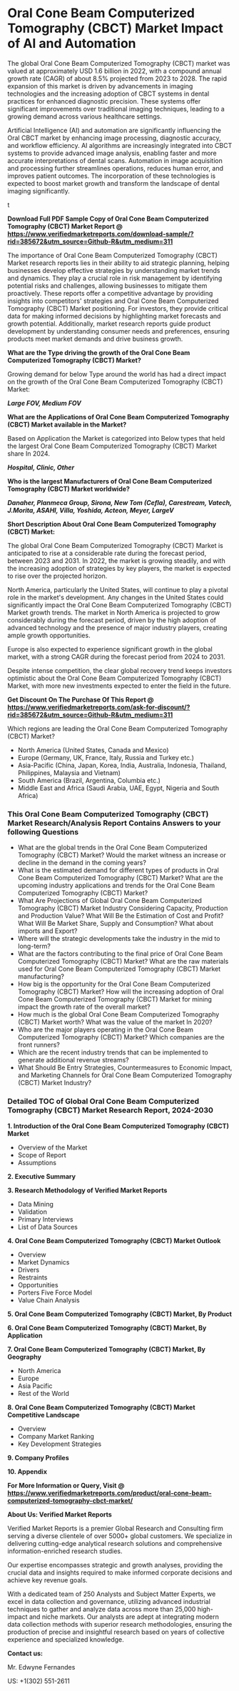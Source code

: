 <meta name="title" content="Global Oral Cone Beam Computerized Tomography (CBCT) Market Impact of AI and Automation"><meta name="description" content="The global Oral Cone Beam Computerized Tomography (CBCT) market was valued at approximately USD 1.6 billion in 2022, with a compound annual growth rate (CAGR) of about"><meta name="title" content="Oral Cone Beam Computerized Tomography (CBCT) Market Size, Share, Scope, Trends, Growth, Opportunities, Analysis, Forecast"><h1>Oral Cone Beam Computerized Tomography (CBCT) Market Impact of AI and Automation</h1><p>The global Oral Cone Beam Computerized Tomography (CBCT) market was valued at approximately USD 1.6 billion in 2022, with a compound annual growth rate (CAGR) of about 8.5% projected from 2023 to 2028. The rapid expansion of this market is driven by advancements in imaging technologies and the increasing adoption of CBCT systems in dental practices for enhanced diagnostic precision. These systems offer significant improvements over traditional imaging techniques, leading to a growing demand across various healthcare settings.</p><p>Artificial Intelligence (AI) and automation are significantly influencing the Oral CBCT market by enhancing image processing, diagnostic accuracy, and workflow efficiency. AI algorithms are increasingly integrated into CBCT systems to provide advanced image analysis, enabling faster and more accurate interpretations of dental scans. Automation in image acquisition and processing further streamlines operations, reduces human error, and improves patient outcomes. The incorporation of these technologies is expected to boost market growth and transform the landscape of dental imaging significantly.</p>t</p><p id="" class=""><strong>Download Full PDF Sample Copy of Oral Cone Beam Computerized Tomography (CBCT) Market Report @ <a href="https://www.verifiedmarketreports.com/download-sample/?rid=385672&utm_source=Github-R&utm_medium=311" target="_blank">https://www.verifiedmarketreports.com/download-sample/?rid=385672&utm_source=Github-R&utm_medium=311</a></strong></p><p>The importance of&nbsp;Oral Cone Beam Computerized Tomography (CBCT) Market research reports lies in their ability to aid strategic planning, helping businesses develop effective strategies by understanding market trends and dynamics. They play a crucial role in risk management by identifying potential risks and challenges, allowing businesses to mitigate them proactively. These reports offer a competitive advantage by providing insights into competitors' strategies and Oral Cone Beam Computerized Tomography (CBCT) Market positioning. For investors, they provide critical data for making informed decisions by highlighting market forecasts and growth potential. Additionally, market research reports guide product development by understanding consumer needs and preferences, ensuring products meet market demands and drive business growth.</p><p><strong>What are the&nbsp;Type driving the growth of the Oral Cone Beam Computerized Tomography (CBCT) Market?</strong></p><p id="" class="">Growing demand for below Type around the world has had a direct impact on the growth of the Oral Cone Beam Computerized Tomography (CBCT) Market:</p><em><strong>Large FOV, Medium FOV</strong></em></p><strong>What are the&nbsp;Applications&nbsp;of Oral Cone Beam Computerized Tomography (CBCT) Market available in the Market?</strong></p><p id="" class="">Based on Application the Market is categorized into Below types that held the largest Oral Cone Beam Computerized Tomography (CBCT) Market share In 2024.</p><em><strong>Hospital, Clinic, Other</strong></em></p><strong>Who is the largest Manufacturers of Oral Cone Beam Computerized Tomography (CBCT) Market worldwide?</strong></p><p><em><strong>Danaher, Planmeca Group, Sirona, New Tom (Cefla), Carestream, Vatech, J.Morita, ASAHI, Villa, Yoshida, Acteon, Meyer, LargeV</strong></em></p><p id="" class=""><strong>Short Description About Oral Cone Beam Computerized Tomography (CBCT) Market:</strong></p><p>The global Oral Cone Beam Computerized Tomography (CBCT) Market is anticipated to rise at a considerable rate during the forecast period, between 2023 and 2031. In 2022, the market is growing steadily, and with the increasing adoption of strategies by key players, the market is expected to rise over the projected horizon.</p><p>North America, particularly the United States, will continue to play a pivotal role in the market's development. Any changes in the United States could significantly impact the Oral Cone Beam Computerized Tomography (CBCT) Market growth trends. The market in North America is projected to grow considerably during the forecast period, driven by the high adoption of advanced technology and the presence of major industry players, creating ample growth opportunities.</p><p>Europe is also expected to experience significant growth in the global market, with a strong CAGR during the forecast period from 2024 to 2031.</p><p>Despite intense competition, the clear global recovery trend keeps investors optimistic about the Oral Cone Beam Computerized Tomography (CBCT) Market, with more new investments expected to enter the field in the future.</p><p id="" class=""><strong>Get Discount On The Purchase Of This Report @ <a href="https://www.verifiedmarketreports.com/ask-for-discount/?rid=385672&utm_source=Github-R&utm_medium=311" target="_blank">https://www.verifiedmarketreports.com/ask-for-discount/?rid=385672&utm_source=Github-R&utm_medium=311</a></strong></p>Which regions are leading the Oral Cone Beam Computerized Tomography (CBCT) Market?</p><ul><li>North America (United States, Canada and Mexico)</li><li>Europe (Germany, UK, France, Italy, Russia and Turkey etc.)</li><li>Asia-Pacific (China, Japan, Korea, India, Australia, Indonesia, Thailand, Philippines, Malaysia and Vietnam)</li><li>South America (Brazil, Argentina, Columbia etc.)</li><li>Middle East and Africa (Saudi Arabia, UAE, Egypt, Nigeria and South Africa)</li></ul><h3 id="" class="">This Oral Cone Beam Computerized Tomography (CBCT) Market Research/Analysis Report Contains Answers to your following Questions</h3><ul><li>What are the global trends in the Oral Cone Beam Computerized Tomography (CBCT) Market? Would the market witness an increase or decline in the demand in the coming years?</li><li>What is the estimated demand for different types of products in Oral Cone Beam Computerized Tomography (CBCT) Market? What are the upcoming industry applications and trends for the Oral Cone Beam Computerized Tomography (CBCT) Market?</li><li>What Are Projections of Global Oral Cone Beam Computerized Tomography (CBCT) Market Industry Considering Capacity, Production and Production Value? What Will Be the Estimation of Cost and Profit? What Will Be Market Share, Supply and Consumption? What about imports and Export?</li><li>Where will the strategic developments take the industry in the mid to long-term?</li><li>What are the factors contributing to the final price of Oral Cone Beam Computerized Tomography (CBCT) Market? What are the raw materials used for Oral Cone Beam Computerized Tomography (CBCT) Market manufacturing?</li><li>How big is the opportunity for the Oral Cone Beam Computerized Tomography (CBCT) Market? How will the increasing adoption of Oral Cone Beam Computerized Tomography (CBCT) Market for mining impact the growth rate of the overall market?</li><li>How much is the global Oral Cone Beam Computerized Tomography (CBCT) Market worth? What was the value of the market In 2020?</li><li>Who are the major players operating in the Oral Cone Beam Computerized Tomography (CBCT) Market? Which companies are the front runners?</li><li>Which are the recent industry trends that can be implemented to generate additional revenue streams?</li><li>What Should Be Entry Strategies, Countermeasures to Economic Impact, and Marketing Channels for Oral Cone Beam Computerized Tomography (CBCT) Market Industry?</li></ul><h3 id="" class="">Detailed TOC of Global Oral Cone Beam Computerized Tomography (CBCT) Market Research Report, 2024-2030</h3><p id="" class=""><strong>1. Introduction of the Oral Cone Beam Computerized Tomography (CBCT) Market</strong></p><ul><li>Overview of the Market</li><li>Scope of Report</li><li>Assumptions</li></ul><p id="" class=""><strong>2. Executive Summary</strong></p><p id="" class=""><strong>3. Research Methodology of Verified Market Reports</strong></p><ul><li>Data Mining</li><li>Validation</li><li>Primary Interviews</li><li>List of Data Sources</li></ul><p id="" class=""><strong>4. Oral Cone Beam Computerized Tomography (CBCT) Market Outlook</strong></p><ul><li>Overview</li><li>Market Dynamics</li><li>Drivers</li><li>Restraints</li><li>Opportunities</li><li>Porters Five Force Model</li><li>Value Chain Analysis</li></ul><p id="" class=""><strong>5. Oral Cone Beam Computerized Tomography (CBCT) Market, By Product</strong></p><p id="" class=""><strong>6. Oral Cone Beam Computerized Tomography (CBCT) Market, By Application</strong></p><p id="" class=""><strong>7. Oral Cone Beam Computerized Tomography (CBCT) Market, By Geography</strong></p><ul><li>North America</li><li>Europe</li><li>Asia Pacific</li><li>Rest of the World</li></ul><p id="" class=""><strong>8. Oral Cone Beam Computerized Tomography (CBCT) Market Competitive Landscape</strong></p><ul><li>Overview</li><li>Company Market Ranking</li><li>Key Development Strategies</li></ul><p id="" class=""><strong>9. Company Profiles</strong></p><p id="" class=""><strong>10. Appendix</strong></p><p id="" class=""><strong>For More Information or Query, Visit @ <a href="https://www.verifiedmarketreports.com/product/oral-cone-beam-computerized-tomography-cbct-market/" target="_blank">https://www.verifiedmarketreports.com/product/oral-cone-beam-computerized-tomography-cbct-market/</a></strong></p><p id="" class=""><strong>About Us: Verified Market Reports</strong></p><p id="" class="">Verified Market Reports is a premier Global Research and Consulting firm serving a diverse clientele of over 5000+ global customers. We specialize in delivering cutting-edge analytical research solutions and comprehensive information-enriched research studies.</p><p id="" class="">Our expertise encompasses strategic and growth analyses, providing the crucial data and insights required to make informed corporate decisions and achieve key revenue goals.</p><p id="" class="">With a dedicated team of 250 Analysts and Subject Matter Experts, we excel in data collection and governance, utilizing advanced industrial techniques to gather and analyze data across more than 25,000 high-impact and niche markets. Our analysts are adept at integrating modern data collection methods with superior research methodologies, ensuring the production of precise and insightful research based on years of collective experience and specialized knowledge.</p><p id="" class=""><strong>Contact us:</strong></p><p id="" class="">Mr. Edwyne Fernandes</p><p id="" class="">US: +1(302) 551-2611</p>